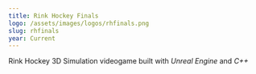 ```yaml
---
title: Rink Hockey Finals
logo: /assets/images/logos/rhfinals.png
slug: rhfinals
year: Current
---
```


Rink Hockey 3D Simulation videogame built with _Unreal Engine_ and _C++_
